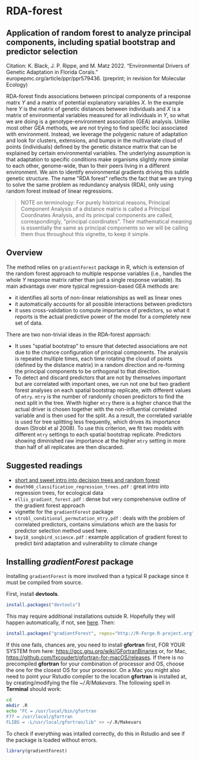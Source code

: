 # RDA-forest
## Application of random forest to analyze principal components, including spatial bootstrap and predictor selection

Citation: K. Black, J. P. Rippe, and M. Matz 2022. “Environmental Drivers of Genetic Adaptation in Florida Corals.” europepmc.org/article/ppr/ppr579436. (preprint; in revision for Molecular Ecology)

RDA-forest finds associations between principal components of a response matrx *Y* and a matrix of potential explanatory variables *X*. In the example here *Y* is the matrix of genetic distances between individuals and *X* is a matrix of environmental variables measured for all individuals in *Y*, so what we are doing is a genotype-environment association (GEA) analysis. Unlike most other GEA methods, we are not trying to find specific loci associated with environment. Instead, we leverage the polygenic nature of adaptation and look for clusters, extensions, and bumps in the multivariate cloud of points (individuals) defined by the genetic distance matrix that can be explained by certain environmental variables. The underlying assumption is that adaptation to specific conditions make organisms slightly more similar to each other, genome-wide, than to their peers living in a different environment. We aim to identify environmental gradients driving this subtle genetic structure. The name "RDA forest" reflects the fact that we are trying to solve the same problem as redundancy analysis (RDA), only using random forest instead of linear regressions. 

> NOTE on terminology: For purely historical reasons, Principal Component Analysis of a distance matrix is called a Principal Coordinates Analysis, and its principal components are called, correspondingly, "principal coordinates". Their mathematical meaning is essentially the same as principal components so we will be calling them thus throughout this vignette, to keep it simple. 

## Overview ##

The method relies on `gradientForest` package in R, which is extension of the random forest approach to multiple response variables (i.e., handles the whole *Y* response matrix rather than just a single response variable). Its main advantags over more typical regression-based GEA methods are:
- it identifies all sorts of non-linear relationships as well as linear ones
- it automatically accounts for all possible interactions between predictors
- it uses cross-validation to compute importance of predictors, so what it reports is the actual predictive power of the model for a completely new set of data.

There are two non-trivial ideas in the RDA-forest approach:
- It uses "spatial bootstrap" to ensure that detected associations are not due to the chance configuration of principal components. The analysis is repeated multiple times, each time rotating the cloud of points (defined by the distance matrix) in a random direction and re-forming the principal components to be orthogonal to that direction.
- To detect and discard predictors that are not by themselves important but are correlated with important ones, we run not one but two gradient forest analyses on each spatial bootstrap replicate, with different values of `mtry`. `mtry` is the number of randomly chosen predictors to find the next split in the tree. Wwith higher `mtry` there is a higher chance that the actual driver is chosen together with the non-influential correlated variable and is then used for the split. As a result, the correlated variable is used for tree splitting less frequently, which drives its importance down (Strobl et al 2008). To use this criterion, we fit two models with different `mtry` settings to each spatial bootstrap replicate. Predictors showing diminished raw importance at the higher `mtry` setting in more than half of all replicates are then discarded.

## Suggested readings
- [short and sweet intro into decision trees and random forest](https://towardsdatascience.com/understanding-random-forest-58381e0602d2)
- `death00_classification_regression_trees.pdf` : great intro into regression trees, for ecological data
- `ellis_gradient_forest.pdf` : dense but very comprehensive outline of the gradient forest approach
-  vignette for the `gradientForest` package
- `strobl_conditional_permutation_mtry.pdf` : deals with the problem of correlated predictors, contains simulations which are the basis for predictor selection method used here.
- `bay18_songbird_science.pdf` : example application of gradient forest to predict bird adaptation and vulnerability to climate change

## Installing *gradientForest* package  

Installing `gradientForest` is more involved than a typical R package since it must be compiled from source. 

First, install **devtools**. 
```R
install.packages("devtools")
```
This may require additional installations outside R. Hopefully they will happen automatically, if not, see [here](https://www.r-project.org/nosvn/pandoc/devtools.html).
Then:
```R
install.packages("gradientForest", repos="http://R-Forge.R-project.org")
```
If this one fails, chances are, you need to install **gfortran** first, FOR YOUR SYSTEM from here:
https://gcc.gnu.org/wiki/GFortranBinaries or, for Mac, https://github.com/fxcoudert/gfortran-for-macOS/releases. If there is no precompiled **gfortran** for your combination of processor and OS, choose the one for the closest OS for your processor.
On a Mac you might also need to point your Rstudio compiler to the location **gfortran** is installed at, by creating/modifying the file *~/.R/Makevars*. The following spell in **Terminal** should work:
```sh
cd
mkdir .R
echo "FC = /usr/local/bin/gfortran
F77 = /usr/local/gfortran
FLIBS = -L/usr/local/gfortran/lib" >> ~/.R/Makevars
```
To check if everything was intalled correctly, do this in Rstudio and see if the package is loaded without errors.
```R
library(gradientForest)
```

